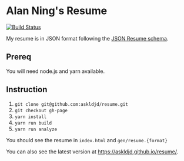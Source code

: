 # Alan Ning's Resume

[![Build Status](https://circleci.com/gh/askldjd/resume.png?circle-token=:circle-token)](https://circleci.com/gh/askldjd/)

My resume is in JSON format following the [JSON Resume schema](https://jsonresume.org/).

## Prereq

You will need node.js and yarn available.

## Instruction

1. `git clone git@github.com:askldjd/resume.git`
1. `git checkout gh-page`
1. `yarn install`
1. `yarn run build`
1. `yarn run analyze`

You should see the resume in `index.html` and `gen/resume.{format}`

You can also see the latest version at https://askldjd.github.io/resume/.